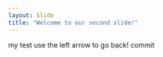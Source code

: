 ```yaml
---
layout: Slide
title: "Welcome to our second slide!"
---
```

my test
use the left arrow to go back!
commit
